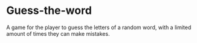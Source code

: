 # Guess-the-word
A game for the player to guess the letters of a random word, with a limited amount of times they can make mistakes.
